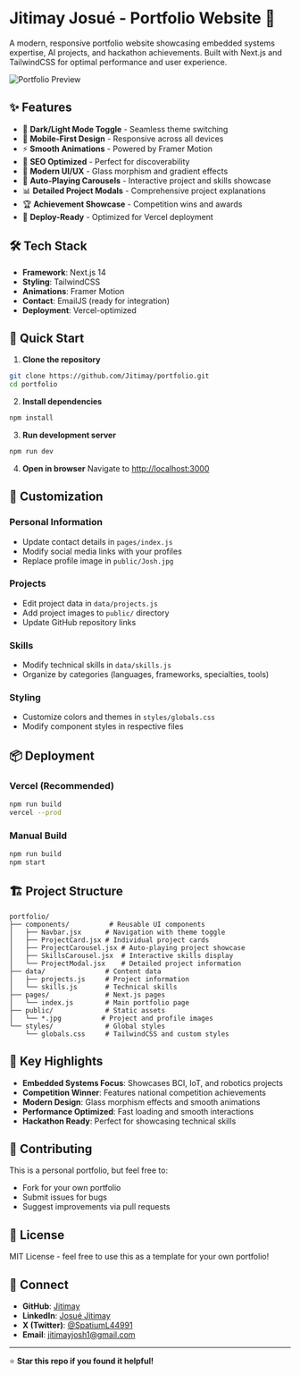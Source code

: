 # Jitimay Josué - Portfolio Website 🚀

A modern, responsive portfolio website showcasing embedded systems expertise, AI projects, and hackathon achievements. Built with Next.js and TailwindCSS for optimal performance and user experience.

![Portfolio Preview](https://via.placeholder.com/800x400/6366f1/ffffff?text=Portfolio+Preview)

## ✨ Features

- 🌙 **Dark/Light Mode Toggle** - Seamless theme switching
- 📱 **Mobile-First Design** - Responsive across all devices  
- ⚡ **Smooth Animations** - Powered by Framer Motion
- 🎯 **SEO Optimized** - Perfect for discoverability
- 🎨 **Modern UI/UX** - Glass morphism and gradient effects
- 🔄 **Auto-Playing Carousels** - Interactive project and skills showcase
- 📊 **Detailed Project Modals** - Comprehensive project explanations
- 🏆 **Achievement Showcase** - Competition wins and awards
- 🚀 **Deploy-Ready** - Optimized for Vercel deployment

## 🛠️ Tech Stack

- **Framework**: Next.js 14
- **Styling**: TailwindCSS
- **Animations**: Framer Motion  
- **Contact**: EmailJS (ready for integration)
- **Deployment**: Vercel-optimized

## 🚀 Quick Start

1. **Clone the repository**
```bash
git clone https://github.com/Jitimay/portfolio.git
cd portfolio
```

2. **Install dependencies**
```bash
npm install
```

3. **Run development server**
```bash
npm run dev
```

4. **Open in browser**
Navigate to [http://localhost:3000](http://localhost:3000)

## 🎨 Customization

### Personal Information
- Update contact details in `pages/index.js`
- Modify social media links with your profiles
- Replace profile image in `public/Josh.jpg`

### Projects
- Edit project data in `data/projects.js`
- Add project images to `public/` directory
- Update GitHub repository links

### Skills
- Modify technical skills in `data/skills.js`
- Organize by categories (languages, frameworks, specialties, tools)

### Styling
- Customize colors and themes in `styles/globals.css`
- Modify component styles in respective files

## 📦 Deployment

### Vercel (Recommended)
```bash
npm run build
vercel --prod
```

### Manual Build
```bash
npm run build
npm start
```

## 🏗️ Project Structure

```
portfolio/
├── components/          # Reusable UI components
│   ├── Navbar.jsx      # Navigation with theme toggle
│   ├── ProjectCard.jsx # Individual project cards
│   ├── ProjectCarousel.jsx # Auto-playing project showcase
│   ├── SkillsCarousel.jsx  # Interactive skills display
│   └── ProjectModal.jsx    # Detailed project information
├── data/               # Content data
│   ├── projects.js     # Project information
│   └── skills.js       # Technical skills
├── pages/              # Next.js pages
│   └── index.js        # Main portfolio page
├── public/             # Static assets
│   └── *.jpg          # Project and profile images
└── styles/             # Global styles
    └── globals.css     # TailwindCSS and custom styles
```

## 🌟 Key Highlights

- **Embedded Systems Focus**: Showcases BCI, IoT, and robotics projects
- **Competition Winner**: Features national competition achievements
- **Modern Design**: Glass morphism effects and smooth animations
- **Performance Optimized**: Fast loading and smooth interactions
- **Hackathon Ready**: Perfect for showcasing technical skills

## 🤝 Contributing

This is a personal portfolio, but feel free to:
- Fork for your own portfolio
- Submit issues for bugs
- Suggest improvements via pull requests

## 📄 License

MIT License - feel free to use this as a template for your own portfolio!

## 🔗 Connect

- **GitHub**: [Jitimay](https://github.com/Jitimay)
- **LinkedIn**: [Josué Jitimay](https://www.linkedin.com/in/josué-jitimay-8b4aa923a)
- **X (Twitter)**: [@SpatiumL44991](https://x.com/SpatiumL44991)
- **Email**: jitimayjosh1@gmail.com

---

⭐ **Star this repo if you found it helpful!**
